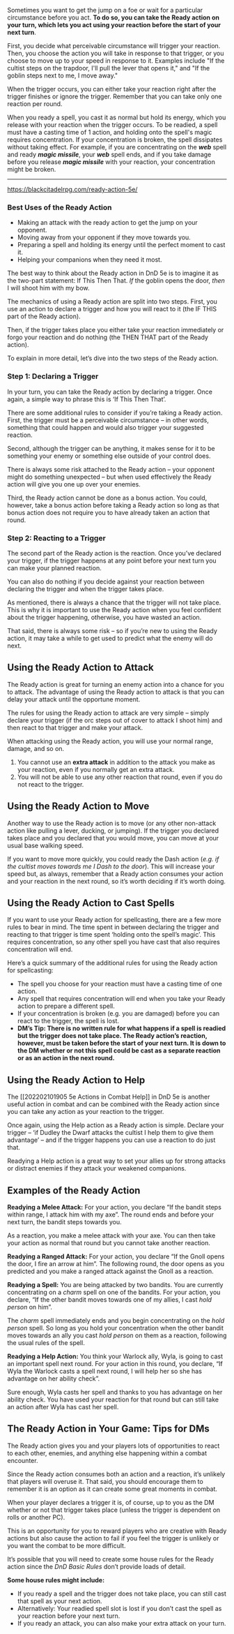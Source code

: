 Sometimes you want to get the jump on a foe or wait for a particular circumstance before you act. **To do so, you can take the Ready action on your turn, which lets you act using your reaction before the start of your next turn**.

First, you decide what perceivable circumstance will trigger your reaction. Then, you choose the action you will take in response to that trigger, or you choose to move up to your speed in response to it. Examples include "If the cultist steps on the trapdoor, I'll pull the lever that opens it," and "If the goblin steps next to me, I move away."

When the trigger occurs, you can either take your reaction right after the trigger finishes or ignore the trigger. Remember that you can take only one reaction per round.

When you ready a spell, you cast it as normal but hold its energy, which you release with your reaction when the trigger occurs. To be readied, a spell must have a casting time of 1 action, and holding onto the spell's magic requires concentration. If your concentration is broken, the spell dissipates without taking effect. For example, if you are concentrating on the **_web_** spell and ready **_magic missile_**, your **_web_** spell ends, and if you take damage before you release **_magic missile_** with your reaction, your concentration might be broken.

---
https://blackcitadelrpg.com/ready-action-5e/
### **Best Uses of the Ready Action**

-   Making an attack with the ready action to get the jump on your opponent.
-   Moving away from your opponent if they move towards you.
-   Preparing a spell and holding its energy until the perfect moment to cast it. 
-   Helping your companions when they need it most.




The best way to think about the Ready action in DnD 5e is to imagine it as the two-part statement: If This Then That. _If_ the goblin opens the door, _then_ I will shoot him with my bow. 

The mechanics of using a Ready action are split into two steps. First, you use an action to declare a trigger and how you will react to it (the IF THIS part of the Ready action).

Then, if the trigger takes place you either take your reaction immediately or forgo your reaction and do nothing (the THEN THAT part of the Ready action).

To explain in more detail, let’s dive into the two steps of the Ready action. 

### **Step 1: Declaring a Trigger**

In your turn, you can take the Ready action by declaring a trigger. Once again, a simple way to phrase this is ‘If This Then That’. 

There are some additional rules to consider if you’re taking a Ready action. First, the trigger must be a perceivable circumstance – in other words, something that could happen and would also trigger your suggested reaction. 

Second, although the trigger can be anything, it makes sense for it to be something your enemy or something else outside of your control does.

There is always some risk attached to the Ready action – your opponent might do something unexpected – but when used effectively the Ready action will give you one up over your enemies. 

Third, the Ready action cannot be done as a bonus action. You could, however, take a bonus action before taking a Ready action so long as that bonus action does not require you to have already taken an action that round. 

### **Step 2: Reacting to a Trigger**

The second part of the Ready action is the reaction. Once you’ve declared your trigger, if the trigger happens at any point before your next turn you can make your planned reaction.

You can also do nothing if you decide against your reaction between declaring the trigger and when the trigger takes place. 

As mentioned, there is always a chance that the trigger will not take place. This is why it is important to use the Ready action when you feel confident about the trigger happening, otherwise, you have wasted an action.

That said, there is always some risk – so if you’re new to using the Ready action, it may take a while to get used to predict what the enemy will do next. 

## **Using the Ready Action to Attack**

The Ready action is great for turning an enemy action into a chance for you to attack. The advantage of using the Ready action to attack is that you can delay your attack until the opportune moment. 

The rules for using the Ready action to attack are very simple – simply declare your trigger (if the orc steps out of cover to attack I shoot him) and then react to that trigger and make your attack. 

When attacking using the Ready action, you will use your normal range, damage, and so on.

1.  You cannot use an **extra attack** in addition to the attack you make as your reaction, even if you normally get an extra attack.
2.  You will not be able to use any other reaction that round, even if you do not react to the trigger.

## **Using the Ready Action to Move**

Another way to use the Ready action is to move (or any other non-attack action like pulling a lever, ducking, or jumping). If the trigger you declared takes place and you declared that you would move, you can move at your usual base walking speed. 

If you want to move more quickly, you could ready the Dash action (_e.g. if the cultist moves towards me I Dash to the door_). This will increase your speed but, as always, remember that a Ready action consumes your action and your reaction in the next round, so it’s worth deciding if it’s worth doing.

## **Using the Ready Action to Cast Spells**
If you want to use your Ready action for spellcasting, there are a few more rules to bear in mind. The time spent in between declaring the trigger and reacting to that trigger is time spent ‘holding onto the spell’s magic’. This requires concentration, so any other spell you have cast that also requires concentration will end. 

Here’s a quick summary of the additional rules for using the Ready action for spellcasting:

-   The spell you choose for your reaction must have a casting time of one action.
-   Any spell that requires concentration will end when you take your Ready action to prepare a different spell. 
-   If your concentration is broken (e.g. you are damaged) before you can react to the trigger, the spell is lost. 
-   **DM’s Tip: There is no written rule for what happens if a spell is readied but the trigger does not take place. The Ready action’s reaction, however, must be taken before the start of your next turn. It is down to the DM whether or not this spell could be cast as a separate reaction or as an action in the next round.**

## **Using the Ready Action to Help**

The [[202202101905 5e Actions in Combat Help]] in DnD 5e is another useful action in combat and can be combined with the Ready action since you can take any action as your reaction to the trigger. 

Once again, using the Help action as a Ready action is simple. Declare your trigger – ‘if Dudley the Dwarf attacks the cultist I help them to give them advantage’ – and if the trigger happens you can use a reaction to do just that.

Readying a Help action is a great way to set your allies up for strong attacks or distract enemies if they attack your weakened companions.

## **Examples of the Ready Action**

**Readying a Melee Attack:** For your action, you declare “If the bandit steps within range, I attack him with my axe”. The round ends and before your next turn, the bandit steps towards you.

As a reaction, you make a melee attack with your axe. You can then take your action as normal that round but you cannot take another reaction. 

**Readying a Ranged Attack:** For your action, you declare “If the Gnoll opens the door, I fire an arrow at him”. The following round, the door opens as you predicted and you make a ranged attack against the Gnoll as a reaction. 

**Readying a Spell:** You are being attacked by two bandits. You are currently concentrating on a _charm_ spell on one of the bandits. For your action, you declare, “If the other bandit moves towards one of my allies, I cast _hold person_ on him”.

The _charm_ spell immediately ends and you begin concentrating on the _hold person_ spell. So long as you hold your concentration when the other bandit moves towards an ally you cast _hold person_ on them as a reaction, following the usual rules of the spell. 

**Readying a Help Action:** You think your Warlock ally, Wyla, is going to cast an important spell next round. For your action in this round, you declare, “If Wyla the Warlock casts a spell next round, I will help her so she has advantage on her ability check”.

Sure enough, Wyla casts her spell and thanks to you has advantage on her ability check. You have used your reaction for that round but can still take an action after Wyla has cast her spell.

## **The Ready Action in Your Game: Tips for DMs**

The Ready action gives you and your players lots of opportunities to react to each other, enemies, and anything else happening within a combat encounter. 

Since the Ready action consumes both an action and a reaction, it’s unlikely that players will overuse it. That said, you should encourage them to remember it is an option as it can create some great moments in combat. 

When your player declares a trigger it is, of course, up to you as the DM whether or not that trigger takes place (unless the trigger is dependent on rolls or another PC).

This is an opportunity for you to reward players who are creative with Ready actions but also cause the action to fail if you feel the trigger is unlikely or you want the combat to be more difficult. 

It’s possible that you will need to create some house rules for the Ready action since the _DnD Basic Rules_ don’t provide loads of detail.

**Some house rules might include:**

-   If you ready a spell and the trigger does not take place, you can still cast that spell as your next action. 
-   Alternatively: Your readied spell slot is lost if you don’t cast the spell as your reaction before your next turn. 
-   If you ready an attack, you can also make your extra attack on your turn.